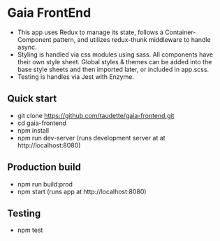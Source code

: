# Gaia FrontEnd
- This app uses Redux to manage its state, follows a Container-Component pattern, and utilizes redux-thunk middleware to handle async.
- Styling is handled via css modules using sass. All components have their own style sheet. Global styles & themes can be added into the base style sheets and then imported later, or included in app.scss.
- Testing is handles via Jest with Enzyme. 

## Quick start
- git clone https://github.com/taudette/gaia-frontend.git
- cd gaia-frontend
- npm install
- npm run dev-server (runs development server at at http://localhost:8080)

## Production build
- npm run build:prod
- npm start (runs app at http://localhost:8080)

## Testing
- npm test

